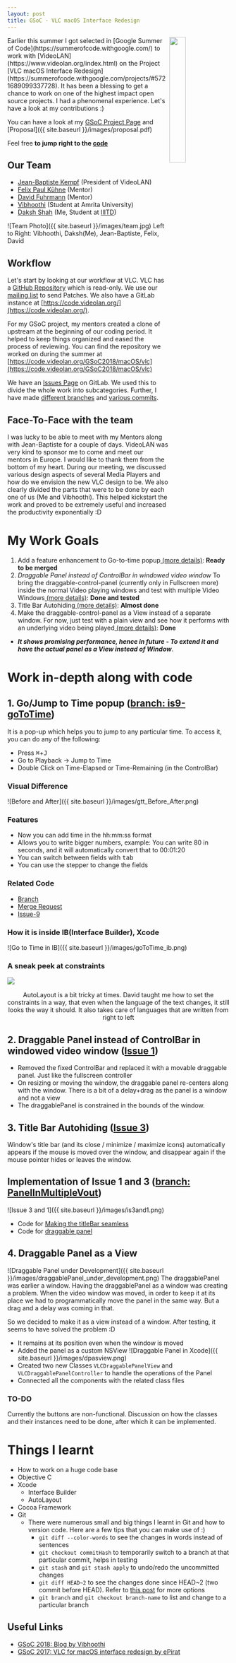 ```yaml
---
layout: post
title: GSoC - VLC macOS Interface Redesign
---
```

<img align="right" src="{{ site.baseurl }}/images/vlc_logo.png" width="27%" height="27%">
Earlier this summer I got selected in [Google Summer of Code](https://summerofcode.withgoogle.com/) to work with [VideoLAN](https://www.videolan.org/index.html) on the Project [VLC macOS Interface Redesign](https://summerofcode.withgoogle.com/projects/#5721689099337728). It has been a blessing to get a chance to work on one of the highest impact open source projects. I had a phenomenal experience. Let's have a look at my contributions :)

You can have a look at my [GSoC Project Page](https://summerofcode.withgoogle.com/projects/#5721689099337728) and [Proposal]({{ site.baseurl }}/images/proposal.pdf)

Feel free **to jump right to the [code](https://code.videolan.org/GSoC2018/macOS/vlc/branches)**

## Our Team
* [Jean-Baptiste Kempf](https://code.videolan.org/jbk) (President of VideoLAN)
* [Felix Paul Kühne](https://code.videolan.org/fkuehne) (Mentor)
* [David Fuhrmann](https://code.videolan.org/dfuhrmann) (Mentor)
* [Vibhoothi](https://code.videolan.org/vibhoothiiaanand) (Student at Amrita University)
* [Daksh Shah](https://code.videolan.org/Daksh) (Me, Student at [IIITD](https://iiitd.ac.in/))

![Team Photo]({{ site.baseurl }}/images/team.jpg)
Left to Right: Vibhoothi, Daksh(Me), Jean-Baptiste, Felix, David

## Workflow
Let's start by looking at our workflow at VLC. VLC has a [GitHub Repository](https://github.com/videolan/vlc) which is read-only.  We use our [mailing list](https://wiki.videolan.org/Sending_Patches_VLC/) to send Patches. We also have a GitLab instance at [https://code.videolan.org/](https://code.videolan.org/).

For my GSoC project, my mentors created a clone of upstream at the beginning of our coding period. It helped to keep things organized and eased the process of reviewing. You can find the repository we worked on during the summer at [https://code.videolan.org/GSoC2018/macOS/vlc](https://code.videolan.org/GSoC2018/macOS/vlc)

We have an [Issues Page](https://code.videolan.org/GSoC2018/macOS/vlc/issues?scope=all&utf8=%E2%9C%93&state=opened) on GitLab. We used this to divide the whole work into subcategories. Further, I have made [different branches](https://code.videolan.org/GSoC2018/macOS/vlc/branches/all) and [various commits](https://code.videolan.org/Daksh).

## Face-To-Face with the team
I was lucky to be able to meet with my Mentors along with Jean-Baptiste for a couple of days. VideoLAN was very kind to sponsor me to come and meet our mentors in Europe. I would like to thank them from the bottom of my heart.
During our meeting, we discussed various design aspects of several Media Players and how do we envision the new VLC design to be. We also clearly divided the parts that were to be done by each one of us (Me and Vibhoothi). This helped kickstart the work and proved to be extremely useful and increased the productivity exponentially :D

# My Work Goals
1. Add a feature enhancement to Go-to-time popup[ (more details)](#go-to-time): **Ready to be merged**
2. *Draggable Panel instead of ControlBar in windowed video  window* To bring the draggable-control-panel (currently only in Fullscreen more) inside the normal Video playing windows and test with multiple Video Windows[ (more details)](#draggable-panel): **Done and tested**
3. Title Bar Autohiding[ (more details)](#autohidden-border): **Almost done**
4. Make the draggable-control-panel as a View instead of a separate window. For now, just test with a plain view and see how it performs with an underlying video being played[ (more details)](#dp-as-view): **Done**
  * **_It shows promising performance, hence in future - To extend it and have the actual panel as a View instead of Window_**.

# Work in-depth along with code
## <a name="go-to-time"></a>1. Go/Jump to Time popup ([branch: is9-goToTime]((https://code.videolan.org/GSoC2018/macOS/vlc/tree/is9-goToTime)))
It is a pop-up which helps you to jump to any particular time. To access it, you can do any of the following:
* Press <kbd>⌘</kbd>+<kbd>J</kbd>
* Go to Playback -> Jump to Time
* Double Click on Time-Elapsed or Time-Remaining (in the ControlBar)

### Visual Difference
![Before and After]({{ site.baseurl }}/images/gtt_Before_After.png)

### Features
* Now you can add time in the hh:mm:ss format
* Allows you to write bigger numbers, example: You can write 80 in seconds, and it will automatically convert that to 00:01:20
* You can switch between fields with <kbd>tab</kbd>
* You can use the stepper to change the fields

### Related Code
* [Branch](https://code.videolan.org/GSoC2018/macOS/vlc/tree/is9-goToTime)
* [Merge Request](https://code.videolan.org/GSoC2018/macOS/vlc/merge_requests/2)
* [Issue-9](https://code.videolan.org/GSoC2018/macOS/vlc/issues/9)

### How it is inside IB(Interface Builder), Xcode
![Go to Time in IB]({{ site.baseurl }}/images/goToTime_ib.png)

### A sneak peek at constraints
<img align="left" src="{{ site.baseurl }}/images/goToTime_constraints.png">
<br />
<p align="center">
AutoLayout is a bit tricky at times. David taught me how to set the constraints in a way, that even when the language of the text changes, it still looks the way it should. It also takes care of languages that are written from right to left
</p>

## <a name="draggable-panel"></a>2. Draggable Panel instead of ControlBar in windowed video  window ([Issue 1](https://code.videolan.org/GSoC2018/macOS/vlc/issues/1))
* Removed the fixed ControlBar and replaced it with a movable draggable panel. Just like the fullscreen controller
* On resizing or moving the window, the draggable panel re-centers along with the window. There is a bit of a delay+drag as the panel is a window and not a view
* The draggablePanel is constrained in the bounds of the window.

## <a name="autohidden-border"></a>3. Title Bar Autohiding ([Issue 3](https://code.videolan.org/GSoC2018/macOS/vlc/issues/3))
Window's title bar (and its close / minimize / maximize icons) automatically appears if the mouse is moved over the window, and disappear again if the mouse pointer hides or leaves the window.

## Implementation of Issue 1 and 3 ([branch: PanelInMultipleVout](https://code.videolan.org/GSoC2018/macOS/vlc/tree/PanelInMultipleVout))

![Issue 3 and 1]({{ site.baseurl }}/images/is3and1.png)

* Code for [Making the titleBar seamless](https://code.videolan.org/GSoC2018/macOS/vlc/commit/f287ebb171342ca5e2324c10cf0f60f06a1b555d)
* Code for [draggable panel](https://code.videolan.org/GSoC2018/macOS/vlc/commit/4777cf0d1efd11f129ff563cb9dec2e57536df9e)

## 4. <a name="dp-as-view"></a>Draggable Panel as a View
![Draggable Panel under Development]({{ site.baseurl }}/images/draggablePanel_under_development.png)
The draggablePanel was earlier a window. Having the draggablePanel as a window was creating a problem. When the video window was moved, in order to keep it at its place we had to programmatically move the panel in the same way. But a drag and a delay was coming in that.

So we decided to make it as a view instead of a window. After testing, it seems to have solved the problem :D

* It remains at its position even when the window is moved
* Added the panel as a custom NSView
![Draggable Panel in Xcode]({{ site.baseurl }}/images/dpasview.png)
* Created two new Classes `VLCDraggablePanelView` and `VLCDraggablePanelController` to handle the operations of the Panel
* Connected all the components with the related class files

### TO-DO
Currently the buttons are non-functional. Discussion on how the classes and their instances need to be done, after which it can be implemented.

# Things I learnt
* How to work on a huge code base
* Objective C
* Xcode
  * Interface Builder
  * AutoLayout
* Cocoa Framework
* Git
  * There were numerous small and big things I learnt in Git and how to version code. Here are a few tips that you can make use of :)
    * `git diff --color-words` to see the changes in words instead of sentences
    * `git checkout commitHash` to temporarily switch to a branch at that particular commit, helps in testing
    * `git stash` and `git stash apply` to undo/redo the uncommitted changes
    * `git diff HEAD~2` to see the changes done since HEAD~2 (two commit before HEAD). Refer to [this post](https://stackoverflow.com/a/9903611/2806163) for more options
    * `git branch` and `git checkout branch-name` to list and change to a particular branch

## Useful Links
* [GSoC 2018: Blog by Vibhoothi](https://vibhoothiiaanand.wordpress.com/2018/08/10/gsoc-2018-final-report/)
* [GSoC 2017: VLC for macOS interface redesign by ePirat](https://epir.at/2017/08/26/gsoc-2017-vlc-for-macos-interface-redesign/)
